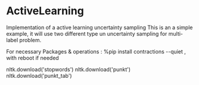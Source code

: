 # ActiveLearning
Implementation of a active learning uncertainty sampling
This is an a simple example, it will use two different type un uncertainty sampling for multi-label problem.

For necessary Packages & operations :
%pip install contractions --quiet          , with reboot if needed

nltk.download('stopwords')
nltk.download('punkt')
nltk.download('punkt_tab')
